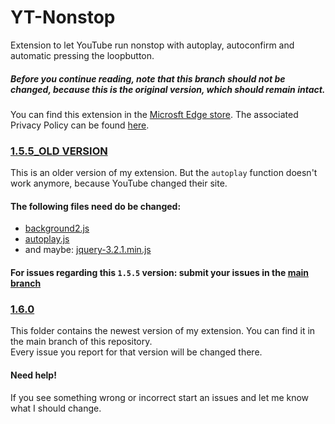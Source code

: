 # YT-Nonstop
Extension to let YouTube run nonstop with autoplay, autoconfirm and automatic pressing the loopbutton.

##### Before you continue reading, note that this branch should not be changed, because this is the original version, which should remain intact. 

You can find this extension in the [Microsft Edge store](https://microsoftedge.microsoft.com/addons/detail/yt-nonstop/ljhaomibkgdhmfdiglflmkijdbiejcom). 
The associated Privacy Policy can be found [here](https://sites.google.com/view/ytnonstop).

### [1.5.5_OLD VERSION](https://github.com/JohnyP36/YT-Nonstop/tree/old/1.5.5_OLD%20VERSION)
This is an older version of my extension. But the `autoplay` function doesn't work anymore, because YouTube changed their site. 

#### The following files need do be changed: 
 - [background2.js](https://github.com/JohnyP36/YT-Nonstop/blob/old/1.5.5_OLD%20VERSION/js/background2.js)
 - [autoplay.js](https://github.com/JohnyP36/YT-Nonstop/blob/old/1.5.5_OLD%20VERSION/js/autoplay.js)
 - and maybe: [jquery-3.2.1.min.js](https://github.com/JohnyP36/YT-Nonstop/blob/old/1.5.5_OLD%20VERSION/js/jquery-3.2.1.min.js)

#### For issues regarding this `1.5.5` version: submit your issues in the [main branch](https://github.com/JohnyP36/YT-Nonstop/issues/new?assignees=&labels=&template=older+versions.md)

### [1.6.0](https://github.com/JohnyP36/YT-Nonstop/tree/main/1.6.0)
This folder contains the newest version of my extension. You can find it in the main branch of this repository.  
Every issue you report for that version will be changed there. 

#### Need help!
If you see something wrong or incorrect start an issues and let me know what I should change.

